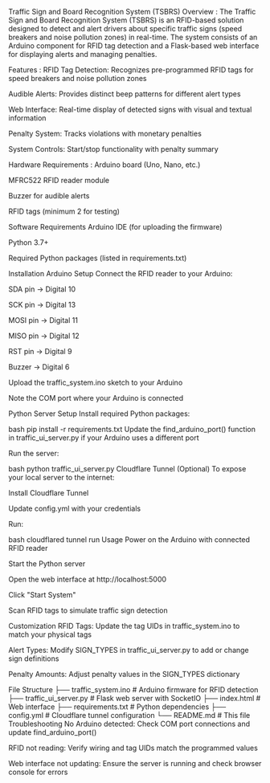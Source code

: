 Traffic Sign and Board Recognition System (TSBRS)
Overview :
The Traffic Sign and Board Recognition System (TSBRS) is an RFID-based solution designed to detect and alert drivers about specific traffic signs (speed breakers and noise pollution zones) in real-time. The system consists of an Arduino component for RFID tag detection and a Flask-based web interface for displaying alerts and managing penalties.

Features :
RFID Tag Detection: Recognizes pre-programmed RFID tags for speed breakers and noise pollution zones

Audible Alerts: Provides distinct beep patterns for different alert types

Web Interface: Real-time display of detected signs with visual and textual information

Penalty System: Tracks violations with monetary penalties

System Controls: Start/stop functionality with penalty summary

Hardware Requirements :
Arduino board (Uno, Nano, etc.)

MFRC522 RFID reader module

Buzzer for audible alerts

RFID tags (minimum 2 for testing)

Software Requirements
Arduino IDE (for uploading the firmware)

Python 3.7+

Required Python packages (listed in requirements.txt)

Installation
Arduino Setup
Connect the RFID reader to your Arduino:

SDA pin → Digital 10

SCK pin → Digital 13

MOSI pin → Digital 11

MISO pin → Digital 12

RST pin → Digital 9

Buzzer → Digital 6

Upload the traffic_system.ino sketch to your Arduino

Note the COM port where your Arduino is connected

Python Server Setup
Install required Python packages:

bash
pip install -r requirements.txt
Update the find_arduino_port() function in traffic_ui_server.py if your Arduino uses a different port

Run the server:

bash
python traffic_ui_server.py
Cloudflare Tunnel (Optional)
To expose your local server to the internet:

Install Cloudflare Tunnel

Update config.yml with your credentials

Run:

bash
cloudflared tunnel run
Usage
Power on the Arduino with connected RFID reader

Start the Python server

Open the web interface at http://localhost:5000

Click "Start System"

Scan RFID tags to simulate traffic sign detection

Customization
RFID Tags: Update the tag UIDs in traffic_system.ino to match your physical tags

Alert Types: Modify SIGN_TYPES in traffic_ui_server.py to add or change sign definitions

Penalty Amounts: Adjust penalty values in the SIGN_TYPES dictionary

File Structure
├── traffic_system.ino       # Arduino firmware for RFID detection
├── traffic_ui_server.py     # Flask web server with SocketIO
├── index.html               # Web interface
├── requirements.txt         # Python dependencies
├── config.yml               # Cloudflare tunnel configuration
└── README.md                # This file
Troubleshooting
No Arduino detected: Check COM port connections and update find_arduino_port()

RFID not reading: Verify wiring and tag UIDs match the programmed values

Web interface not updating: Ensure the server is running and check browser console for errors